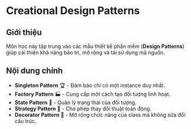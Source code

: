 # Creational Design Patterns

## Giới thiệu
Môn học này tập trung vào các mẫu thiết kế phần mềm (**Design Patterns**) giúp cải thiện khả năng bảo trì, mở rộng và tái sử dụng mã nguồn.

## Nội dung chính
- **Singleton Pattern** 🏆 - Đảm bảo chỉ có một instance duy nhất.
- **Factory Pattern** 🏭 - Cung cấp một cách tạo đối tượng linh hoạt.
- **State Pattern** 🔄 - Quản lý trạng thái của đối tượng.
- **Strategy Pattern** 🎯 - Cho phép thay đổi thuật toán động.
- **Decorator Pattern** 🎨 - Mở rộng chức năng của class mà không sửa đổi cấu trúc.